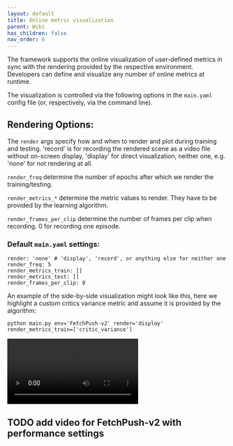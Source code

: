 ```yaml
---
layout: default
title: Online metric visualization
parent: Wiki
has_children: false
nav_order: 6
---
```


The framework supports the online visualization of user-defined metrics in sync with the rendering provided by the respective environment. Developers can define and visualize any number of online metrics at runtime.

The visualization is controlled via the following options in the `main.yaml` config file (or, respectively, via the command line).

## Rendering Options:

The `render` args specify how and when to render and plot during training and testing. 'record' is for recording the rendered scene as a video file without on-screen display, 'display' for direct visualization, neither one, e.g. 'none' for not rendering at all.

`render_freq` determine the number of epochs after which we render the training/testing.

`render_metrics_*` determine the metric values to render. They have to be provided by the learning algorithm.

`render_frames_per_clip` determine the number of frames per clip when recording. 0 for recording one episode.

### Default `main.yaml` settings:

```
render: 'none' # 'display', 'record', or anything else for neither one
render_freq: 5
render_metrics_train: []
render_metrics_test: []
render_frames_per_clip: 0
```

An example of the side-by-side visualization might look like this, here we highlight a custom critics variance metric and assume it is provided by the algorithm:

`python main.py env='FetchPush-v2' render='display' render_metrics_train=['critic_variance']`

![](uploads/latest/critics_variance_side_by_side.mp4)

## TODO add video for FetchPush-v2 with performance settings
